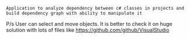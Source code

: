     Application to analyze dependency between c# classes in projects and build dependency graph with ability to manipulate it 
P/s User can select and move objects.  It is better to check it on huge solution with lots of files like https://github.com/github/VisualStudio
